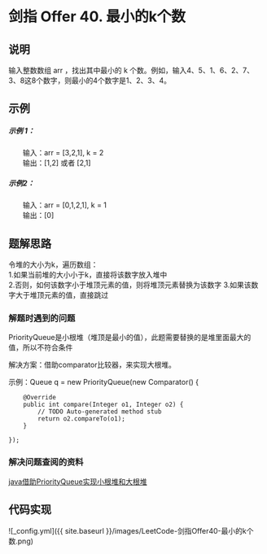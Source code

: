 # 剑指 Offer 40. 最小的k个数

## 说明

输入整数数组 arr ，找出其中最小的 k 个数。例如，输入4、5、1、6、2、7、3、8这8个数字，则最小的4个数字是1、2、3、4。


## 示例

##### 示例 1：    

&emsp;&emsp;输入：arr = [3,2,1], k = 2  
&emsp;&emsp;输出：[1,2] 或者 [2,1]  

##### 示例2：

&emsp;&emsp;输入：arr = [0,1,2,1], k = 1  
&emsp;&emsp;输出：[0]  


## 题解思路

令堆的大小为k，遍历数组：  
1.如果当前堆的大小小于k，直接将该数字放入堆中  
2.否则，如何该数字小于堆顶元素的值，则将堆顶元素替换为该数字
3.如果该数字大于堆顶元素的值，直接跳过


### 解题时遇到的问题

PriorityQueue是小根堆（堆顶是最小的值），此题需要替换的是堆里面最大的值，所以不符合条件  

  
解决方案：借助comparator比较器，来实现大根堆。  

示例：Queue <Integer> q = new PriorityQueue<Integer>(new Comparator<Integer>() {  
      
		@Override  
		public int compare(Integer o1, Integer o2) {  
			// TODO Auto-generated method stub  
			return o2.compareTo(o1);  
		}  
		   
	});   


### 解决问题查阅的资料

[java借助PriorityQueue实现小根堆和大根堆](https://blog.csdn.net/zcf1784266476/article/details/68961473?utm_source=blogxgwz9)  


## 代码实现

![_config.yml]({{ site.baseurl }}/images/LeetCode-剑指Offer40-最小的k个数.png)


